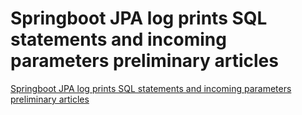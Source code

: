 # Springboot JPA log prints SQL statements and incoming parameters preliminary articles
[Springboot JPA log prints SQL statements and incoming parameters preliminary articles](https://aiwithcloud.com/2022/09/15/springboot_jpa_log_prints_sql_statements_and_incoming_parameters_preliminary_articles/)